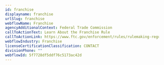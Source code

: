 ```yaml
---
id: franchise
displayname: franchise
urlSlug: franchise
webflowName: Franchise
agencyAdditionalContext: Federal Trade Commission
callToActionText: Learn About the Franchise Rule
callToActionLink: https://www.ftc.gov/enforcement/rules/rulemaking-regulatory-reform-proceedings/franchise-rule
webflowIndustry: Franchise
licenseCertificationClassification: CONTACT
divisionPhone: ""
webflowId: 5f7728df5ddf76c5173ac42d
---
```

